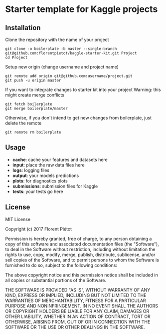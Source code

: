 # Starter template for Kaggle projects

## Installation

Clone the repository with the name of your project
```
git clone -o boilerplate -b master --single-branch git@github.com:florentpietot/kaggle-starter-kit.git Project
cd Project
```
Setup new origin (change username and project name)
```
git remote add origin git@github.com:username/project.git
git push -u origin master
```
If you want to integrate changes to starter kit into your project
Warning: this might create merge conflicts
```
git fetch boilerplate
git merge boilerplate/master
```
Otherwise, if you don't intend to get new changes from boilerplate,
just delete the remote
```
git remote rm boilerplate
```

## Usage
* **cache**: cache your features and datasets here
* **input**: place the raw data files here
* **logs**: logging files
* **output**: your models predictions
* **plots**: for diagnostics plots
* **submissions**: submission files for Kaggle
* **tests**: your tests go here

## License
MIT License

Copyright (c) 2017 Florent Piétot

Permission is hereby granted, free of charge, to any person obtaining a copy
of this software and associated documentation files (the "Software"), to deal
in the Software without restriction, including without limitation the rights
to use, copy, modify, merge, publish, distribute, sublicense, and/or sell
copies of the Software, and to permit persons to whom the Software is
furnished to do so, subject to the following conditions:

The above copyright notice and this permission notice shall be included in all
copies or substantial portions of the Software.

THE SOFTWARE IS PROVIDED "AS IS", WITHOUT WARRANTY OF ANY KIND, EXPRESS OR
IMPLIED, INCLUDING BUT NOT LIMITED TO THE WARRANTIES OF MERCHANTABILITY,
FITNESS FOR A PARTICULAR PURPOSE AND NONINFRINGEMENT. IN NO EVENT SHALL THE
AUTHORS OR COPYRIGHT HOLDERS BE LIABLE FOR ANY CLAIM, DAMAGES OR OTHER
LIABILITY, WHETHER IN AN ACTION OF CONTRACT, TORT OR OTHERWISE, ARISING FROM,
OUT OF OR IN CONNECTION WITH THE SOFTWARE OR THE USE OR OTHER DEALINGS IN THE
SOFTWARE.
